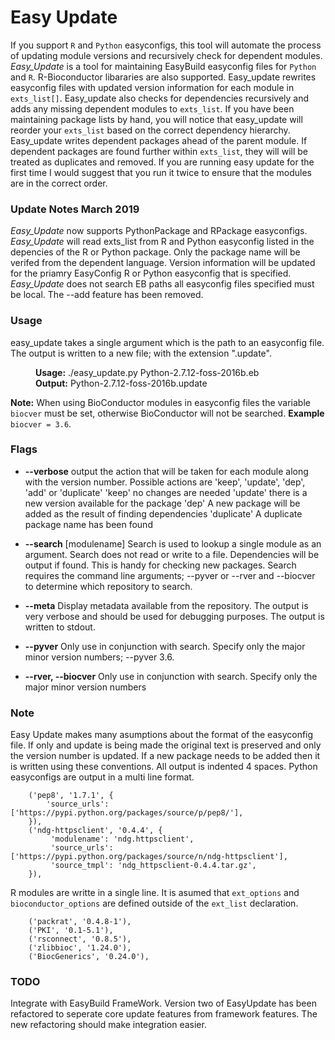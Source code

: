 # Easy Update
If you support `R` and `Python` easyconfigs, this tool will automate the process of updating
module versions and recursively check for dependent modules. *Easy_Update* is a tool for maintaining EasyBuild
easyconfig files for `Python` and `R`. R-Bioconductor libararies are also supported. Easy_update rewrites easyconfig
files with updated version information for each module in `exts_list[]`. Easy_update also checks
for dependencies recursively and adds any missing dependent modules to `exts_list`.  If you have
been maintaining package lists by hand, you will notice that easy_update will reorder your 
`exts_list` based on the correct dependency hierarchy.
Easy_update writes dependent packages ahead of the parent module.  If dependent
packages are found further within `exts_list`, they will will be treated as 
duplicates and removed.  If you are running easy update for the first time I would 
suggest that you run it twice to ensure that the modules are in the correct order. 

### Update Notes March 2019
*Easy_Update* now supports PythonPackage and RPackage easyconfigs. *Easy_Update* will read exts_list from
R and Python easyconfig listed in the depencies of the R or Python package. Only the package name will
be verifed from the dependent language. Version information will be updated for the priamry EasyConfig 
R or Python easyconfig that is specified. *Easy_Update* does not search EB paths all easyconfig files
specified must be local. The --add feature has been removed.

### Usage
easy_update takes a single argument which is the path to an easyconfig file. The output is written to a new file;
with the extension ".update".

<dl>
  <dd><b>Usage:</b> ./easy_update.py Python-2.7.12-foss-2016b.eb</dd>
  <dd><b>Output:</b> Python-2.7.12-foss-2016b.update</dd>
</dl>

**Note:** When using BioConductor modules in easyconfig files the variable ``biocver`` must be set, otherwise
BioConductor will not be searched. **Example** ``biocver = 3.6``.

### Flags

* **--verbose** output the action that will be taken for each module along with the version number.
    Possible actions are 'keep', 'update', 'dep', 'add' or 'duplicate'
    'keep' no changes are needed
    'update' there is a new version available for the package
    'dep' A new package will be added as the result of finding dependencies
    'duplicate'  A duplicate package name has been found

* **--search** [modulename] Search is used to lookup a single module as an argument.  Search does not read or write to a file. Dependencies will be output if found. This is handy for checking new packages.
Search requires the command line arguments; --pyver or --rver and --biocver to determine which repository to search.

* **--meta** Display metadata available from the repository.  The output is very verbose and should be used for debugging purposes. The output is written to stdout.

* **--pyver**  Only use in conjunction with search.  Specify only the major minor version numbers; --pyver 3.6.

* **--rver, --biocver** Only use in conjunction with search.  Specify only the major minor version numbers

### Note
Easy Update makes many asumptions about the format of the easyconfig file. If
only and update is being made the original text is preserved and only the
version number is updated.  If a new package needs to be added then it is written
using these conventions. All output is indented 4 spaces. Python easyconfigs are
output in a multi line format.
```
    ('pep8', '1.7.1', {
        'source_urls': ['https://pypi.python.org/packages/source/p/pep8/'],
    }),
    ('ndg-httpsclient', '0.4.4', {
         'modulename': 'ndg.httpsclient',
         'source_urls': ['https://pypi.python.org/packages/source/n/ndg-httpsclient'],
         'source_tmpl': 'ndg_httpsclient-0.4.4.tar.gz',
    }),
```
R modules are writte in a single line.  It is asumed that `ext_options` 
and `bioconductor_options` are 
defined outside of the `ext_list` declaration.
```
    ('packrat', '0.4.8-1'),
    ('PKI', '0.1-5.1'),
    ('rsconnect', '0.8.5'),
    ('zlibbioc', '1.24.0'),
    ('BiocGenerics', '0.24.0'),
```

### TODO
Integrate with EasyBuild FrameWork. Version two of EasyUpdate has been refactored to 
seperate core update features from framework features. The new refactoring should 
make integration easier.